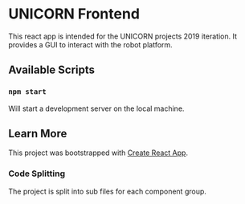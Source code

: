 # UNICORN Frontend
This react app is intended for the UNICORN projects 2019 iteration. It provides a GUI to interact with the robot platform.

## Available Scripts

### `npm start`
Will start a development server on the local machine.


## Learn More
This project was bootstrapped with [Create React App](https://github.com/facebook/create-react-app).

### Code Splitting
The project is split into sub files for each component group.

